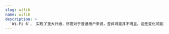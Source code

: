 ```yaml
---
slug: wifi6
name: wifi6
description: >
  `Wi-Fi 6`， 实现了重大升级，尽管对于普通用户来说，差异可能并不明显。这些变化可能不会显著改变我们使用无线路由器或无线网络的方式，但是其中包含了许多增量改进，它们叠加在一起就构成了重大升级。
---
```

